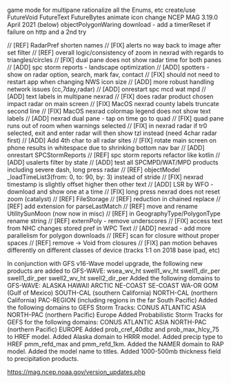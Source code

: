 game mode for multipane
rationalize all the Enums, etc
create/use FutureVoid FutureText FutureBytes
animate icon change
NCEP MAG 3.19.0 April 2021 (below)
objectPolygonWaring download - add a timerReset if failure on http and a 2nd try

// [REF] RadarPref shorten names
// [FIX] alerts no way back to image after set filter
// [REF] overall logic/consistency of zoom in nexrad with regards to triangles/circles
// [FIX] dual pane does not show radar time for both panes
// [ADD] spc storm reports - landscape optimization
// [ADD] spotters - show on radar option, search, mark fav, contact
// [FIX] should not need to restart app when changing NWS icon size
// [ADD] more robust handling network issues (cc,7day,radar)
// [ADD] onrestart spc mcd wat mpd
// [ADD] text labels in multipane nexrad
// [FIX] does radar product chosen impact radar on main screen
// [FIX] MacOS nexrad county labels truncate second line
// [FIX] MacOS nexrad colormap legend does not show text labels
// [ADD] nexrad dual pane - tap on time go to quad
// [FIX] quad pane runs out of room when warnings selected
// [FIX] in nexrad radar if tr0 selected, exit and enter radar will then show tzl instead (need 4char radar first)
// [ADD] Add 4th char to all radar sites
// [FIX] rotate main screen on phone results in whitespace due to shrinking bottom nav bar
// [ADD] onrestart SPCStormReports
// [REF] spc storm reports refactor like kotlin
// [ADD] usalerts filter by state
// [ADD] test all SPCMPD/WAT/MPD products including severe dash, long press radar 
// [REF] objectModel _loadTimeList3(from: 0, to: 90, by: 3) instead of stride
// [FIX] nexrad timestamp is slightly offset higher then other text
// [ADD] LSR by WFO - download and show one at a time
// [FIX] long press nexrad does not reset zoom (catalyst)
// [REF] FileStorage 
// [REF] reduction in chained replace
// [REF] add extension for parseLastMatch
// [REF] move and rename UtilitySunMoon (now now in misc)
// [REF] in GeographyType/PolygonType rename string
// [REF] externPoly - remove underscores
// [FIX] access text from NHC changes stored pref in WPC Text
// [ADD] nexrad - add more parallelism for polygon downloads
// [REF] scan for closure without proper spaces
// [REF] remove -> Void from closures
// [FIX] pan motion behaves differently on different classes of device (tracks 1:1 on 2018 base ipad, etc)



In conjunction with GFS v16-Wave model upgrade, the following new products are added to GFS-WAVE:
wsea_wv_ht
swell1_wv_ht
swell1_dir_per
swell1_dir_per
swell2_wv_ht
swell2_dir_per
Added the following domains to GFS-WAVE:
ALASKA
HAWAII
ARCTIC
NE-COAST
SE-COAST
WA-OR
GOM (Gulf of Mexico)
SOUTH-CAL (southern California)
NORTH-CAL (northern California)
PAC-REGION (including regions in the far South Pacific)
Added the following domains to GEFS Storm Tracks:
CONUS
ATLANTIC
ASIA
NORTH-PAC (northern Pacific)
Europe
Added Probabilistic Storm Tracks for GEFS for the following domains:
CONUS
ATLANTIC
ASIA
NORTH-PAC (northern Pacific)
EUROPE
Added prob_cref_40dbz and prob_max_hlcy_75 to HREF model.
Added Alaska domain to HRRR model.
Added precip type to HREF pmm_refd_max and pmm_refd_1km.
Added the NAMER domain to RAP model.
Added the model name to titles.
Added 1000-500mb thickness field to precipitation products.

https://mag.ncep.noaa.gov/version_updates.php
